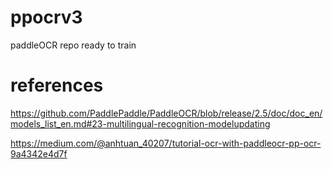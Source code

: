 # ppocrv3
paddleOCR repo ready to train

# references
https://github.com/PaddlePaddle/PaddleOCR/blob/release/2.5/doc/doc_en/models_list_en.md#23-multilingual-recognition-modelupdating

https://medium.com/@anhtuan_40207/tutorial-ocr-with-paddleocr-pp-ocr-9a4342e4d7f